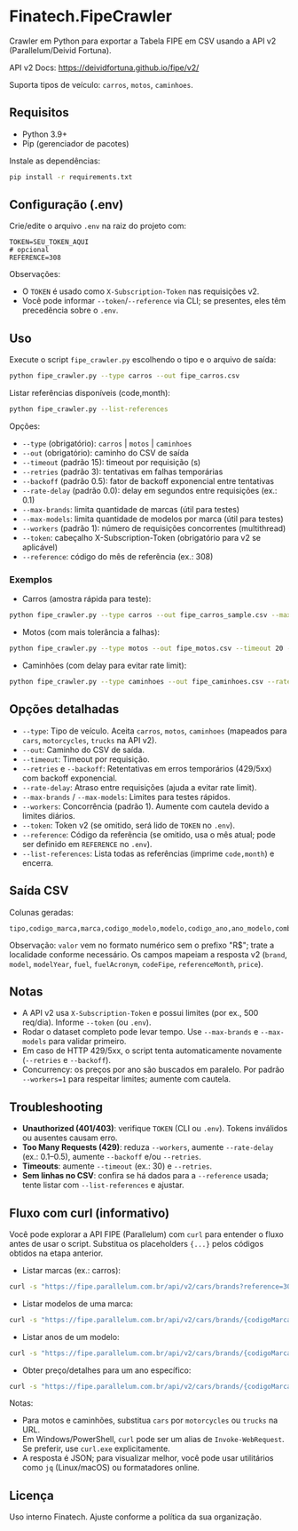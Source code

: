# Finatech.FipeCrawler

Crawler em Python para exportar a Tabela FIPE em CSV usando a API v2 (Parallelum/Deivid Fortuna).

API v2 Docs: https://deividfortuna.github.io/fipe/v2/

Suporta tipos de veículo: `carros`, `motos`, `caminhoes`.

## Requisitos

- Python 3.9+
- Pip (gerenciador de pacotes)

Instale as dependências:

```bash
pip install -r requirements.txt
```

## Configuração (.env)

Crie/edite o arquivo `.env` na raiz do projeto com:

```
TOKEN=SEU_TOKEN_AQUI
# opcional
REFERENCE=308
```

Observações:
- O `TOKEN` é usado como `X-Subscription-Token` nas requisições v2.
- Você pode informar `--token`/`--reference` via CLI; se presentes, eles têm precedência sobre o `.env`.

## Uso

Execute o script `fipe_crawler.py` escolhendo o tipo e o arquivo de saída:

```bash
python fipe_crawler.py --type carros --out fipe_carros.csv
```

Listar referências disponíveis (code,month):

```bash
python fipe_crawler.py --list-references
```

Opções:

- `--type` (obrigatório): `carros` | `motos` | `caminhoes`
- `--out` (obrigatório): caminho do CSV de saída
- `--timeout` (padrão 15): timeout por requisição (s)
- `--retries` (padrão 3): tentativas em falhas temporárias
- `--backoff` (padrão 0.5): fator de backoff exponencial entre tentativas
- `--rate-delay` (padrão 0.0): delay em segundos entre requisições (ex.: 0.1)
- `--max-brands`: limita quantidade de marcas (útil para testes)
- `--max-models`: limita quantidade de modelos por marca (útil para testes)
- `--workers` (padrão 1): número de requisições concorrentes (multithread)
- `--token`: cabeçalho X-Subscription-Token (obrigatório para v2 se aplicável)
- `--reference`: código do mês de referência (ex.: 308)

### Exemplos

- Carros (amostra rápida para teste):

```bash
python fipe_crawler.py --type carros --out fipe_carros_sample.csv --max-brands 2 --max-models 3 --rate-delay 0.1 --workers 1 --token SEU_TOKEN --reference 308
```

- Motos (com mais tolerância a falhas):

```bash
python fipe_crawler.py --type motos --out fipe_motos.csv --timeout 20 --retries 5 --workers 1 --token SEU_TOKEN
```

- Caminhões (com delay para evitar rate limit):

```bash
python fipe_crawler.py --type caminhoes --out fipe_caminhoes.csv --rate-delay 0.15 --workers 1 --token SEU_TOKEN
```

## Opções detalhadas

- `--type`: Tipo de veículo. Aceita `carros`, `motos`, `caminhoes` (mapeados para `cars`, `motorcycles`, `trucks` na API v2).
- `--out`: Caminho do CSV de saída.
- `--timeout`: Timeout por requisição.
- `--retries` e `--backoff`: Retentativas em erros temporários (429/5xx) com backoff exponencial.
- `--rate-delay`: Atraso entre requisições (ajuda a evitar rate limit).
- `--max-brands` / `--max-models`: Limites para testes rápidos.
- `--workers`: Concorrência (padrão 1). Aumente com cautela devido a limites diários.
- `--token`: Token v2 (se omitido, será lido de `TOKEN` no `.env`).
- `--reference`: Código da referência (se omitido, usa o mês atual; pode ser definido em `REFERENCE` no `.env`).
- `--list-references`: Lista todas as referências (imprime `code,month`) e encerra.

## Saída CSV

Colunas geradas:

```
tipo,codigo_marca,marca,codigo_modelo,modelo,codigo_ano,ano_modelo,combustivel,sigla_combustivel,codigo_fipe,mes_referencia,valor
```

Observação: `valor` vem no formato numérico sem o prefixo "R$"; trate a localidade conforme necessário.
Os campos mapeiam a resposta v2 (`brand`, `model`, `modelYear`, `fuel`, `fuelAcronym`, `codeFipe`, `referenceMonth`, `price`).

## Notas

- A API v2 usa `X-Subscription-Token` e possui limites (por ex., 500 req/dia). Informe `--token` (ou `.env`).
- Rodar o dataset completo pode levar tempo. Use `--max-brands` e `--max-models` para validar primeiro.
- Em caso de HTTP 429/5xx, o script tenta automaticamente novamente (`--retries` e `--backoff`).
- Concurrency: os preços por ano são buscados em paralelo. Por padrão `--workers=1` para respeitar limites; aumente com cautela.

## Troubleshooting

- __Unauthorized (401/403)__: verifique `TOKEN` (CLI ou `.env`). Tokens inválidos ou ausentes causam erro.
- __Too Many Requests (429)__: reduza `--workers`, aumente `--rate-delay` (ex.: 0.1–0.5), aumente `--backoff` e/ou `--retries`.
- __Timeouts__: aumente `--timeout` (ex.: 30) e `--retries`.
- __Sem linhas no CSV__: confira se há dados para a `--reference` usada; tente listar com `--list-references` e ajustar.

## Fluxo com curl (informativo)

Você pode explorar a API FIPE (Parallelum) com `curl` para entender o fluxo antes de usar o script. Substitua os placeholders `{...}` pelos códigos obtidos na etapa anterior.

- Listar marcas (ex.: carros):

```bash
curl -s "https://fipe.parallelum.com.br/api/v2/cars/brands?reference=308" -H "X-Subscription-Token: SEU_TOKEN"
```

- Listar modelos de uma marca:

```bash
curl -s "https://fipe.parallelum.com.br/api/v2/cars/brands/{codigoMarca}/models?reference=308" -H "X-Subscription-Token: SEU_TOKEN"
```

- Listar anos de um modelo:

```bash
curl -s "https://fipe.parallelum.com.br/api/v2/cars/brands/{codigoMarca}/models/{codigoModelo}/years?reference=308" -H "X-Subscription-Token: SEU_TOKEN"
```

- Obter preço/detalhes para um ano específico:

```bash
curl -s "https://fipe.parallelum.com.br/api/v2/cars/brands/{codigoMarca}/models/{codigoModelo}/years/{codigoAno}?reference=308" -H "X-Subscription-Token: SEU_TOKEN"
```

Notas:
- Para motos e caminhões, substitua `cars` por `motorcycles` ou `trucks` na URL.
- Em Windows/PowerShell, `curl` pode ser um alias de `Invoke-WebRequest`. Se preferir, use `curl.exe` explicitamente.
- A resposta é JSON; para visualizar melhor, você pode usar utilitários como `jq` (Linux/macOS) ou formatadores online.

## Licença

Uso interno Finatech. Ajuste conforme a política da sua organização.